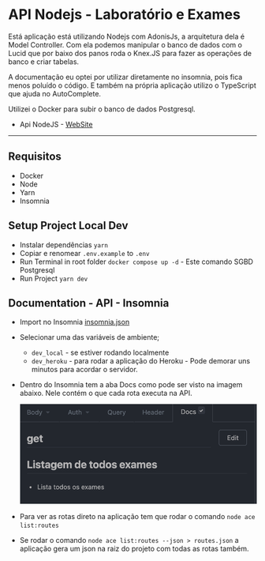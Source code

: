 # API Nodejs - Laboratório e Exames

Está aplicação está utilizando Nodejs com AdonisJs, a arquitetura dela é Model Controller. Com ela podemos manipular o banco de dados
com o Lucid que por baixo dos panos roda o Knex.JS para fazer as operações de banco e criar tabelas.

A documentação eu optei por utilizar diretamente no insomnia, pois fica menos poluído o código. E também na própria aplicação utilizo o TypeScript que ajuda no AutoComplete.

Utilizei o Docker para subir o banco de dados Postgresql.

- Api NodeJS - [WebSite](https://adonisjs.com/)

---

## Requisitos

- Docker
- Node
- Yarn
- Insomnia

## Setup Project Local Dev

- Instalar dependências `yarn`
- Copiar e renomear `.env.example` to `.env`
- Run Terminal in root folder `docker compose up -d` - Este comando SGBD Postgresql
- Run Project `yarn dev`

## Documentation - API - Insomnia

- Import no Insomnia [insomnia.json](https://github.com/Galo-Monitor/nodejs-adonisjs-api/blob/dev/docs/Insomnia.json)
- Selecionar uma das variáveis de ambiente;
  - `dev_local` - se estiver rodando localmente
  - `dev_heroku` - para rodar a aplicação do Heroku - Pode demorar uns minutos para acordar o servidor.
- Dentro do Insomnia tem a aba Docs como pode ser visto na imagem abaixo. Nele contém o que cada rota executa na API.

  <img src="docs/insomniaDocImage.png?raw=true" alt="Image Docs Insomnia" style="width: 500px"/>

- Para ver as rotas direto na aplicação tem que rodar o comando `node ace list:routes`
- Se rodar o comando `node ace list:routes --json > routes.json` a aplicação gera um json na raiz do projeto com todas as rotas também.
